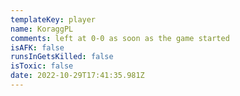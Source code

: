 ```yaml
---
templateKey: player
name: KoraggPL
comments: left at 0-0 as soon as the game started
isAFK: false
runsInGetsKilled: false
isToxic: false
date: 2022-10-29T17:41:35.981Z
---
```

